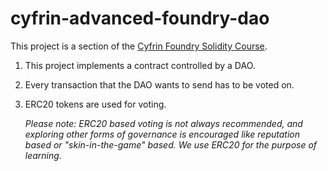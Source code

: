 # cyfrin-advanced-foundry-dao

This project is a section of the [Cyfrin Foundry Solidity Course](https://github.com/Cyfrin/foundry-full-course-cu?tab=readme-ov-file#advanced-foundry-section-7-foundry-dao--governance).

1. This project implements a contract controlled by a DAO.
2. Every transaction that the DAO wants to send has to be voted on.
3. ERC20 tokens are used for voting.

    _Please note: ERC20 based voting is not always recommended, and exploring other forms of governance is encouraged like reputation based or "skin-in-the-game" based. We use ERC20 for the purpose of learning._
